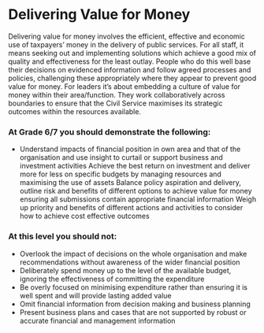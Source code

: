 #  Delivering Value for Money

Delivering value for money involves the efficient, effective and economic use of taxpayers’ money in the delivery of public services. For all staff, it means seeking out and implementing solutions which achieve a good mix of quality and effectiveness for the least outlay. People who do this well base their decisions on evidenced information and follow agreed processes and policies, challenging these appropriately where they appear to prevent good value for money. For leaders it’s about embedding a culture of value for money within their area/function. They work collaboratively across boundaries to ensure that the Civil Service maximises its strategic outcomes within the resources available.

### At Grade 6/7 you should demonstrate the following: 

- Understand impacts of financial position in own area and that of the organisation and use insight to curtail or support business and investment activities 
Achieve the best return on investment and deliver more for less on specific budgets by managing resources and maximising the use of assets 
Balance policy aspiration and delivery, outline risk and benefits of different options to achieve value for money ensuring all submissions contain appropriate financial information
Weigh up priority and benefits of different actions and activities to consider how to achieve cost effective outcomes

### At this level you should not: 

- Overlook the impact of decisions on the whole organisation and make recommendations without awareness of the wider financial position
- Deliberately spend money up to the level of the available budget, ignoring the effectiveness of committing the expenditure
- Be overly focused on minimising expenditure rather than ensuring it is well spent and will provide lasting added value
- Omit financial information from decision making and business planning 
- Present business plans and cases that are not supported by robust or accurate financial and management information 